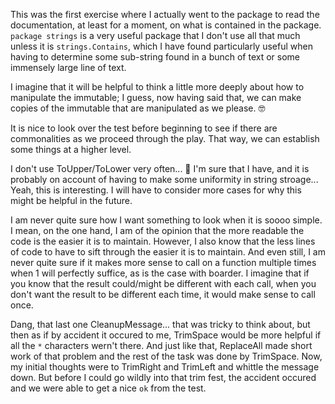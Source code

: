 This was the first exercise where I actually went to the package to read the documentation, at least for a moment, on what is contained in the package. `package strings` is a very useful package that I don't use all that much unless it is `strings.Contains`, which I have found particularly useful when having to determine some sub-string found in a bunch of text or some immensely large line of text. 

I imagine that it will be helpful to think a little more deeply about how to manipulate the immutable; I guess, now having said that, we can make copies of the immutable that are manipulated as we please. 🤓 

It is nice to look over the test before beginning to see if there are commonalities as we proceed through the play. That way, we can establish some things at a higher level. 

I don't use ToUpper/ToLower very often... 🤔 I'm sure that I have, and it is probably on account of having to make some uniformity in string stroage... Yeah, this is interesting. I will have to consider more cases for why this might be helpful in the future. 

I am never quite sure how I want something to look when it is soooo simple. I mean, on the one hand, I am of the opinion that the more readable the code is the easier it is to maintain. However, I also know that the less lines of code to have to sift through the easier it is to maintain. And even still, I am never quite sure if it makes more sense to call on a function multiple times when 1 will perfectly suffice, as is the case with boarder. I imagine that if you know that the result could/might be different with each call, when you don't want the result to be different each time, it would make sense to call once. 

Dang, that last one CleanupMessage... that was tricky to think about, but then as if by accident it occured to me, TrimSpace would be more helpful if all the `*` characters wern't there. And just like that, ReplaceAll made short work of that problem and the rest of the task was done by TrimSpace. Now, my initial thoughts were to TrimRight and TrimLeft and whittle the message down. But before I could go wildly into that trim fest, the accident occured and we were able to get a nice `ok` from the test. 